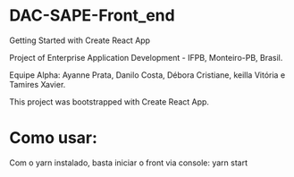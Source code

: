 # DAC-SAPE-Front_end

Getting Started with Create React App

Project of Enterprise Application Development - IFPB, Monteiro-PB, Brasil.

Equipe Alpha: Ayanne Prata, Danilo Costa, Débora Cristiane, keilla Vitória e Tamires Xavier.

This project was bootstrapped with Create React App.

# Como usar:

Com o yarn instalado, basta iniciar o front via console: yarn start
